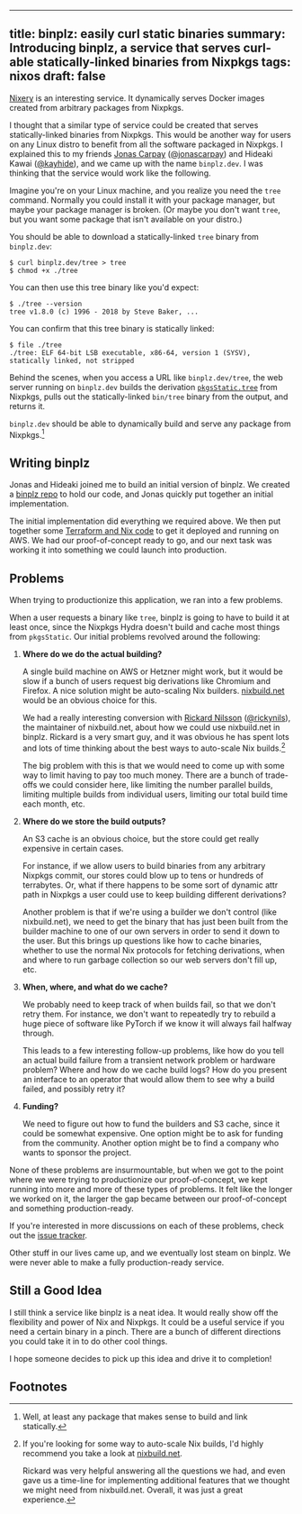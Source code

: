 ------------------------------------------------------
title: binplz: easily curl static binaries
summary: Introducing binplz, a service that serves curl-able statically-linked binaries from Nixpkgs
tags: nixos
draft: false
------------------------------------------------------

[Nixery](https://nixery.dev/) is an interesting service. It dynamically serves
Docker images created from arbitrary packages from Nixpkgs.

I thought that a similar type of service could be created that serves
statically-linked binaries from Nixpkgs.  This would be another way for users
on any Linux distro to benefit from all the software packaged in Nixpkgs.  I
explained this to my friends [Jonas Carpay](https://jonascarpay.com/)
([@jonascarpay](https://github.com/jonascarpay)) and Hideaki Kawai
([@kayhide](https://github.com/kayhide)), and we came up with the name
`binplz.dev`.  I was thinking that the service would work like the following.

Imagine you're on your Linux machine, and you realize you need the `tree` command.
Normally you could install it with your package manager, but maybe your package manager
is broken.  (Or maybe you don't want `tree`, but you want some package that isn't
available on your distro.)

You should be able to download a statically-linked `tree` binary from `binplz.dev`:

```console
$ curl binplz.dev/tree > tree
$ chmod +x ./tree
```

You can then use this tree binary like you'd expect:

```console
$ ./tree --version
tree v1.8.0 (c) 1996 - 2018 by Steve Baker, ...
```

You can confirm that this tree binary is statically linked:

```console
$ file ./tree
./tree: ELF 64-bit LSB executable, x86-64, version 1 (SYSV), statically linked, not stripped
```

Behind the scenes, when you access a URL like `binplz.dev/tree`, the web server
running on `binplz.dev` builds the derivation
[`pkgsStatic.tree`](https://functor.tokyo/blog/2021-10-20-nix-cross-static) from
Nixpkgs, pulls out the statically-linked `bin/tree` binary from the output, and
returns it.

`binplz.dev` should be able to dynamically build and serve any package from
Nixpkgs.[^2]

## Writing binplz

Jonas and Hideaki joined me to build an initial version of binplz.  We created a
[binplz repo](https://github.com/binplz/binplz.dev/) to hold our code,
and Jonas quickly put together an initial implementation.

The initial implementation did everything we required above. We then put
together some
[Terraform and Nix code](https://jonascarpay.com/posts/2022-09-19-declarative-deployment.html)
to get it deployed and running on AWS. We had our proof-of-concept ready to go,
and our next task was working it into something we could launch into production.

## Problems

When trying to productionize this application, we ran into a few problems.

When a user requests a binary like `tree`, binplz is going to have to build it
at least once, since the Nixpkgs Hydra doesn't build and cache most things from
`pkgsStatic`.  Our initial problems revolved around the following:

1.  **Where do we do the actual building?**

    A single build machine on AWS or Hetzner might work, but it would be slow
    if a bunch of users request big derivations like Chromium and Firefox.  A
    nice solution might be auto-scaling Nix builders.
    [nixbuild.net](https://nixbuild.net/) would be an obvious choice for this.

    We had a really interesting conversion with [Rickard
    Nilsson](https://immutablesolutions.com/)
    ([@rickynils](https://github.com/rickynils)), the maintainer of
    nixbuild.net, about how we could use nixbuild.net in binplz.  Rickard is a
    very smart guy, and it was obvious he has spent lots and lots of time
    thinking about the best ways to auto-scale Nix builds.[^1]

    The big problem with this is that we would need to come up with some way to
    limit having to pay too much money.  There are a bunch of trade-offs we
    could consider here, like limiting the number parallel builds, limiting multiple
    builds from individual users, limiting our total build time each month, etc.

2.  **Where do we store the build outputs?**

    An S3 cache is an obvious choice, but the store could get really expensive
    in certain cases.

    For instance, if we allow users to build binaries from any arbitrary
    Nixpkgs commit, our stores could blow up to tens or hundreds of terrabytes.
    Or, what if there happens to be some sort of dynamic attr path in Nixpkgs a
    user could use to keep building different derivations?

    Another problem is that if we're using a builder we don't control (like
    nixbuild.net), we need to get the binary that has just been built from the
    builder machine to one of our own servers in order to send it down to the
    user.  But this brings up questions like how to cache binaries, whether
    to use the normal Nix protocols for fetching derivations, when and where to
    run garbage collection so our web servers don't fill up, etc.

3.  **When, where, and what do we cache?**

    We probably need to keep track of when builds fail, so that we don't retry
    them. For instance, we don't want to repeatedly try to rebuild a huge piece
    of software like PyTorch if we know it will always fail halfway through.

    This leads to a few interesting follow-up problems, like how do you tell
    an actual build failure from a transient network problem or hardware
    problem?  Where and how do we cache build logs?  How do you present an
    interface to an operator that would allow them to see why a build failed,
    and possibly retry it?

4.  **Funding?**

    We need to figure out how to fund the builders and S3 cache, since it could
    be somewhat expensive.  One option might be to ask for funding from the
    community.  Another option might be to find a company who wants to sponsor
    the project.

None of these problems are insurmountable, but when we got to the point where we
were trying to productionize our proof-of-concept, we kept running into
more and more of these types of problems.  It felt like the longer we worked on it,
the larger the gap became between our proof-of-concept and something production-ready.

If you're interested in more discussions on each of these problems, check out the
[issue tracker](https://github.com/binplz/binplz.dev/issues).

Other stuff in our lives came up, and we eventually lost steam on binplz.  We were
never able to make a fully production-ready service.

## Still a Good Idea

I still think a service like binplz is a neat idea.  It would really show off
the flexibility and power of Nix and Nixpkgs.  It could be a useful service if
you need a certain binary in a pinch.  There are a bunch of different directions
you could take it in to do other cool things.

I hope someone decides to pick up this idea and drive it to completion!

## Footnotes

[^1]: If you're looking for some way to auto-scale Nix builds, I'd highly
    recommend you take a look at [nixbuild.net](https://nixbuild.net/).

    Rickard was very helpful answering all the questions we had, and
    even gave us a time-line for implementing additional features that
    we thought we might need from nixbuild.net.  Overall, it was just
    a great experience.

[^2]: Well, at least any package that makes sense to build and link statically.
